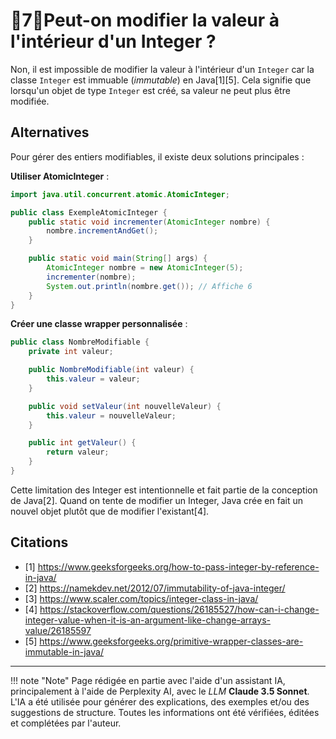 # 🔸7🔸Peut-on modifier la valeur à l'intérieur d'un Integer ?

Non, il est impossible de modifier la valeur à l'intérieur d'un `Integer` car la classe `Integer` est immuable 
(*immutable*) en Java[1][5]. Cela signifie que lorsqu'un objet de type `Integer` est créé, sa valeur ne peut plus être 
modifiée.

## Alternatives

Pour gérer des entiers modifiables, il existe deux solutions principales :

**Utiliser AtomicInteger** :

```java
import java.util.concurrent.atomic.AtomicInteger;

public class ExempleAtomicInteger {
    public static void incrementer(AtomicInteger nombre) {
        nombre.incrementAndGet();
    }

    public static void main(String[] args) {
        AtomicInteger nombre = new AtomicInteger(5);
        incrementer(nombre);
        System.out.println(nombre.get()); // Affiche 6
    }
}
```

**Créer une classe wrapper personnalisée** :

```java
public class NombreModifiable {
    private int valeur;

    public NombreModifiable(int valeur) {
        this.valeur = valeur;
    }

    public void setValeur(int nouvelleValeur) {
        this.valeur = nouvelleValeur;
    }

    public int getValeur() {
        return valeur;
    }
}
```

Cette limitation des Integer est intentionnelle et fait partie de la conception de Java[2]. Quand on tente de modifier
un Integer, Java crée en fait un nouvel objet plutôt que de modifier l'existant[4].

## Citations

- [1] https://www.geeksforgeeks.org/how-to-pass-integer-by-reference-in-java/
- [2] https://namekdev.net/2012/07/immutability-of-java-integer/
- [3] https://www.scaler.com/topics/integer-class-in-java/
- [4] https://stackoverflow.com/questions/26185527/how-can-i-change-integer-value-when-it-is-an-argument-like-change-arrays-value/26185597
- [5] https://www.geeksforgeeks.org/primitive-wrapper-classes-are-immutable-in-java/



-------

!!! note "Note"
    Page rédigée en partie avec l'aide d'un assistant IA, principalement à l'aide de Perplexity AI, avec le *LLM* 
    **Claude 3.5 Sonnet**. L'IA a été utilisée pour générer des explications, des exemples et/ou des suggestions de 
    structure. Toutes les informations ont été vérifiées, éditées et complétées par l'auteur.